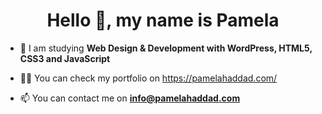 <!-- Generado con https://rahuldkjain.github.io/gh-profile-readme-generator/ -->
<h1 align="center">Hello 👋, my name is Pamela</h1>

- 🌱 I am studying **Web Design & Development with WordPress, HTML5, CSS3 and JavaScript**

- 👨‍💻 You can check my portfolio on https://pamelahaddad.com/ 

- 📫 You can contact me on **info@pamelahaddad.com**

